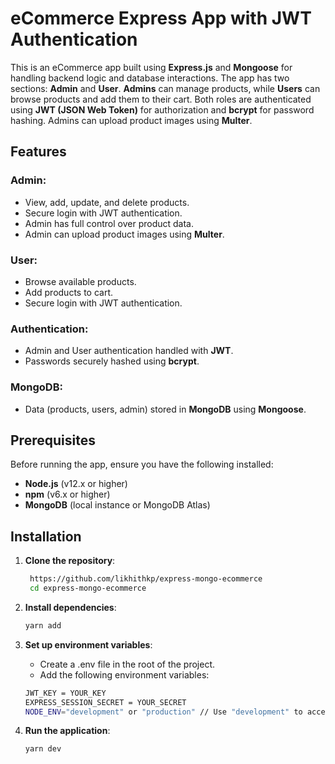 # eCommerce Express App with JWT Authentication

This is an eCommerce app built using **Express.js** and **Mongoose** for handling backend logic and database interactions. The app has two sections: **Admin** and **User**. **Admins** can manage products, while **Users** can browse products and add them to their cart. Both roles are authenticated using **JWT (JSON Web Token)** for authorization and **bcrypt** for password hashing. Admins can upload product images using **Multer**.

## Features

### Admin:
- View, add, update, and delete products.
- Secure login with JWT authentication.
- Admin has full control over product data.
- Admin can upload product images using **Multer**.

### User:
- Browse available products.
- Add products to cart.
- Secure login with JWT authentication.

### Authentication:
- Admin and User authentication handled with **JWT**.
- Passwords securely hashed using **bcrypt**.

### MongoDB:
- Data (products, users, admin) stored in **MongoDB** using **Mongoose**.

## Prerequisites

Before running the app, ensure you have the following installed:

- **Node.js** (v12.x or higher)
- **npm** (v6.x or higher)
- **MongoDB** (local instance or MongoDB Atlas)

## Installation

1. **Clone the repository**:
   ```bash
    https://github.com/likhithkp/express-mongo-ecommerce
    cd express-mongo-ecommerce

2. **Install dependencies**:
    ```bash
    yarn add

3. **Set up environment variables**:
    - Create a .env file in the root of the project.
    - Add the following environment variables:

    ```bash
    JWT_KEY = YOUR_KEY
    EXPRESS_SESSION_SECRET = YOUR_SECRET
    NODE_ENV="development" or "production" // Use "development" to access admin features

4. **Run the application**:
    ```bash
    yarn dev





